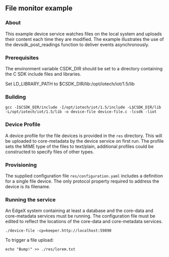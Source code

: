 ## File monitor example

### About

This example device service watches files on the local system and uploads
their content each time they are modified.
The example illustrates the use of the devsdk_post_readings function to
deliver events asynchronously.

### Prerequisites

The environment variable CSDK_DIR should be set to a directory containing the
C SDK include files and libraries.

Set LD_LIBRARY_PATH to $CSDK_DIR/lib:/opt/iotech/iot/1.5/lib

### Building

```
gcc -I$CSDK_DIR/include -I/opt/iotech/iot/1.5/include -L$CSDK_DIR/lib -L/opt/iotech/iot/1.5/lib -o device-file device-file.c -lcsdk -liot
```

### Device Profile

A device profile for the file devices is provided in the `res` directory. This will be uploaded to core-metadata by the device service on first run. The profile sets the MIME type of the files to text/plain, additional profiles could be constructed to specify files of other types.

### Provisioning

The supplied configuration file `res/configuration.yaml` includes a definition for a single file device. The only protocol property required to address the device is its filename.

### Running the service

An EdgeX system containing at least a database and the core-data and core-metadata services must be running. The configuration file must be edited to reflect the locations of the core-data and core-metadata services.

```
./device-file -cp=keeper.http://localhost:59890
```

To trigger a file upload:

```
echo "Bump!" >> ./res/lorem.txt
```
